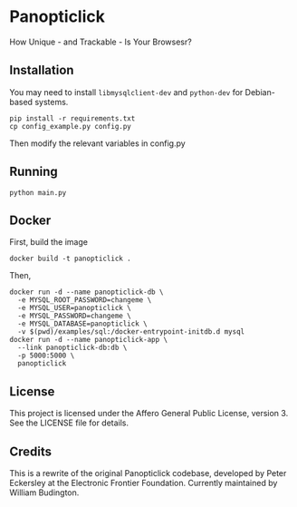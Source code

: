 # Panopticlick

How Unique - and Trackable - Is Your Browsesr?

## Installation

You may need to install `libmysqlclient-dev` and `python-dev` for Debian-based systems.

    pip install -r requirements.txt
    cp config_example.py config.py

Then modify the relevant variables in config.py

## Running

    python main.py

## Docker

First, build the image

    docker build -t panopticlick .

Then,

    docker run -d --name panopticlick-db \
      -e MYSQL_ROOT_PASSWORD=changeme \
      -e MYSQL_USER=panopticlick \
      -e MYSQL_PASSWORD=changeme \
      -e MYSQL_DATABASE=panopticlick \
      -v $(pwd)/examples/sql:/docker-entrypoint-initdb.d mysql
    docker run -d --name panopticlick-app \
      --link panopticlick-db:db \
      -p 5000:5000 \
      panopticlick

## License

This project is licensed under the Affero General Public License, version 3.  See the LICENSE file for details.

## Credits

This is a rewrite of the original Panopticlick codebase, developed by Peter Eckersley at the Electronic Frontier Foundation.  Currently maintained by William Budington.
